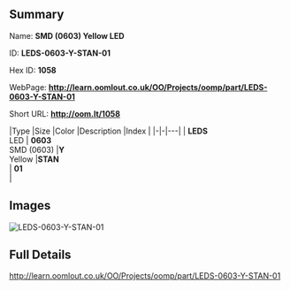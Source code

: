 

## Summary
 
Name: __SMD (0603) Yellow LED__

ID: __LEDS-0603-Y-STAN-01__

Hex ID: __1058__

WebPage: __http://learn.oomlout.co.uk/OO/Projects/oomp/part/LEDS-0603-Y-STAN-01__

Short URL: __http://oom.lt/1058__


|Type   |Size   |Color   |Description   |Index   |
|-|-|---|
| __LEDS__ <br>LED  | __0603__<br>SMD (0603)   |__Y__<br>Yellow    |__STAN__<br>    | __01__<br>  |


## Images
![LEDS-0603-Y-STAN-01](http://oomlout.com/oomp-gen/parts/LEDS-0603-Y-STAN-01/LEDS-0603-Y-STAN-01_420.jpg)

## Full Details

 http://learn.oomlout.co.uk/OO/Projects/oomp/part/LEDS-0603-Y-STAN-01


